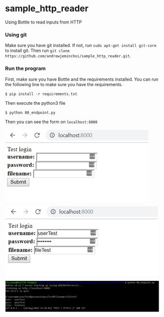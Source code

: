 # sample_http_reader
Using Bottle to read inputs from HTTP

### Using git
Make sure you have git installed. If not, run `sudo apt-get install git-core` to install git. Then run `git clone https://github.com/andrewjeminchoi/sample_http_reader.git`. 

### Run the program
First, make sure you have Bottle and the requirements installed. You can run the following line to make sure you have the requirements.
```
$ pip install -r requirements.txt
```

Then execute the python3 file

```
$ python 00_endpoint.py
```

Then you can see the form on `localhost:8000`

![Form](https://github.com/andrewjeminchoi/sample_http_reader/blob/master/img/testform.jpg)

![Form with fields](https://github.com/andrewjeminchoi/sample_http_reader/blob/master/img/testForm_withFields.jpg)

![Console](https://github.com/andrewjeminchoi/sample_http_reader/blob/master/img/testoutput.jpg)
